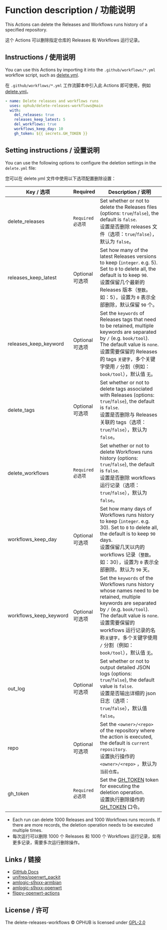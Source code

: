# Function description / 功能说明

This Actions can delete the Releases and Workflows runs history of a specified repository.

这个 Actions 可以删除指定仓库的 Releases 和 Workflows 运行记录。

## Instructions / 使用说明

You can use this Actions by importing it into the `.github/workflows/*.yml` workflow script, such as [delete.yml](https://github.com/ophub/amlogic-s9xxx-armbian/blob/main/.github/workflows/delete-older-releases-workflows.yml).

在 `.github/workflows/*.yml` 工作流脚本中引入此 Actions 即可使用，例如 [delete.yml](https://github.com/ophub/amlogic-s9xxx-armbian/blob/main/.github/workflows/delete-older-releases-workflows.yml)。

```yaml
- name: Delete releases and workflows runs
  uses: ophub/delete-releases-workflows@main
  with:
    del_releases: true
    releases_keep_latest: 5
    del_workflows: true
    workflows_keep_day: 10
    gh_token: ${{ secrets.GH_TOKEN }}
```

## Setting instructions / 设置说明

You can use the following options to configure the deletion settings in the `delete.yml` file:

您可以在 delete.yml 文件中使用以下选项配置删除设置：

| Key / 选项               | Required   | Description / 说明                       |
| ----------------------- | ---------- | ---------------------------------------- |
| delete_releases         | `Required`<br />`必选项` | Set whether or not to delete the Releases files (options: `true`/`false`), the default is `false`.<br />设置是否删除 releases 文件（选项：`true`/`false`），默认为 `false`。 |
| releases_keep_latest    | Optional<br />可选项 | Set how many of the latest Releases versions to keep (`integer`. e.g. 5). Set to `0` to delete all, the default is to keep `90`.<br />设置保留几个最新的 Releases 版本（`整数`。如：5），设置为 `0` 表示全部删除，默认保留 `90` 个。 |
| releases_keep_keyword   | Optional<br />可选项   | Set the `keywords` of Releases tags that need to be retained, multiple keywords are separated by `/` (e.g. `book/tool`). The default value is `none`.<br />设置需要保留的 Releases 的 tags `关键字`，多个关键字使用 `/` 分割（例如：`book/tool`），默认值 `无`。 |
| delete_tags             | Optional<br />可选项   | Set whether or not to delete tags associated with Releases (options: `true`/`false`), the default is `false`.<br />设置是否删除与 Releases 关联的 tags（选项：`true`/`false`），默认为 `false`。 |
| delete_workflows        | `Required`<br />`必选项` | Set whether or not to delete Workflows runs history (options: `true`/`false`), the default is `false`.<br />设置是否删除 workflows 运行记录（选项：`true`/`false`），默认为 `false`。 |
| workflows_keep_day      | Optional<br />可选项 | Set how many days of Workflows runs history to keep (`integer`. e.g. 30). Set to `0` to delete all, the default is to keep `90` days.<br />设置保留几天以内的 workflows 记录（`整数`。如：30），设置为 `0` 表示全部删除。默认为 `90` 天。 |
| workflows_keep_keyword  | Optional<br />可选项   | Set the `keywords` of the Workflows runs history whose names need to be retained, multiple keywords are separated by `/` (e.g. `book/tool`). The default value is `none`.<br />设置需要保留的 workflows 运行记录的名称`关键字`，多个关键字使用 `/` 分割（例如：`book/tool`），默认值 `无`。 |
| out_log                 | Optional<br />可选项   | Set whether or not to output detailed JSON logs (options: `true`/`false`), the default value is `false`.<br />设置是否输出详细的 json 日志（选项：`true`/`false`），默认值 `false`。 |
| repo                    | Optional<br />可选项   | Set the `<owner>/<repo>` of the repository where the action is executed, the default is `current repository`.<br />设置执行操作的 `<owner>/<repo>` ，默认为`当前仓库`。 |
| gh_token                | `Required`<br />`必选项` | Set the [GH_TOKEN](https://github.com/ophub/amlogic-s9xxx-armbian/tree/main/build-armbian/documents#2-set-the-privacy-variable-github_token) token for executing the deletion operation.<br />设置执行删除操作的 [GH_TOKEN](https://github.com/ophub/amlogic-s9xxx-armbian/tree/main/build-armbian/documents#2-set-the-privacy-variable-github_token) 口令。 |

- Each run can delete 1000 Releases and 1000 Workflows runs records. If there are more records, the deletion operation needs to be executed multiple times.
- 每次运行可以删除 1000 个 Releases 和 1000 个 Workflows 运行记录，如有更多记录，需要多次运行删除操作。

## Links / 链接

- [GitHub Docs](https://docs.github.com/en/rest/releases/releases?list-releases)
- [unifreq/openwrt_packit](https://github.com/unifreq/openwrt_packit)
- [amlogic-s9xxx-armbian](https://github.com/ophub/amlogic-s9xxx-armbian)
- [amlogic-s9xxx-openwrt](https://github.com/ophub/amlogic-s9xxx-openwrt)
- [flippy-openwrt-actions](https://github.com/ophub/flippy-openwrt-actions)

## License / 许可

The delete-releases-workflows © OPHUB is licensed under [GPL-2.0](https://github.com/ophub/delete-releases-workflows/blob/main/LICENSE)

